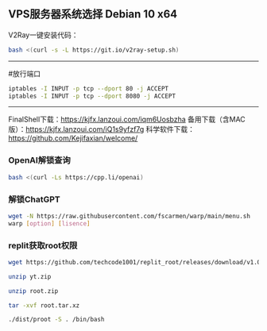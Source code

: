 VPS服务器系统选择 Debian 10 x64
---------------------------------------------------------

V2Ray一键安装代码：
```bash
bash <(curl -s -L https://git.io/v2ray-setup.sh)
```
---------------------------------------------------------

#放行端口
```bash
iptables -I INPUT -p tcp --dport 80 -j ACCEPT
iptables -I INPUT -p tcp --dport 8080 -j ACCEPT
```
-----------------------------------------------------

FinalShell下载：https://kjfx.lanzoui.com/iqm6Uosbzha
备用下载（含MAC版）：https://kjfx.lanzoui.com/iQ1s9yfzf7g
科学软件下载：https://github.com/Kejifaxian/welcome/

### OpenAI解锁查询
```bash
bash <(curl -Ls https://cpp.li/openai)
```

### 解锁ChatGPT
```bash
wget -N https://raw.githubusercontent.com/fscarmen/warp/main/menu.sh
warp [option] [lisence]
```

### replit获取root权限
```bash
wget https://github.com/techcode1001/replit_root/releases/download/v1.0/yt.zip

unzip yt.zip

unzip root.zip

tar -xvf root.tar.xz

./dist/proot -S . /bin/bash
```
